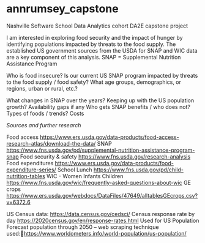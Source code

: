 # annrumsey_capstone
Nashville Software School Data Analytics cohort DA2E capstone project


I am interested in exploring food security and the impact of hunger by identifying populations impacted by threats to the food supply. 
The established US government sources from the USDA for SNAP and WIC data are a key component of this analysis. 
SNAP = Supplemental Nutrition Assistance Program 

Who is food insecure?
Is our current US SNAP program impacted by threats to the food supply / food safety?
What age groups, demographics, or regions, urban or rural, etc.?

What changes in SNAP over the years?
Keeping up with the US population growth?
Availability gaps if any
Who gets SNAP benefits / who does not?
Types of foods / trends? 
Costs



*Sources and further research*

Food access https://www.ers.usda.gov/data-products/food-access-research-atlas/download-the-data/ 
SNAP https://www.fns.usda.gov/pd/supplemental-nutrition-assistance-program-snap
Food security & safety  https://www.fns.usda.gov/research-analysis
Food expenditures https://www.ers.usda.gov/data-products/food-expenditure-series/
School Lunch https://www.fns.usda.gov/pd/child-nutrition-tables
WIC - Women Infants Children https://www.fns.usda.gov/wic/frequently-asked-questions-about-wic
GE crops  https://www.ers.usda.gov/webdocs/DataFiles/47649/alltablesGEcrops.csv?v=6372.6

US Census data: https://data.census.gov/cedsci/
Census response rate by day https://2020census.gov/en/response-rates.html
Used for US Population Forecast population through 2050 – web scraping technique used:https://www.worldometers.info/world-population/us-population/
